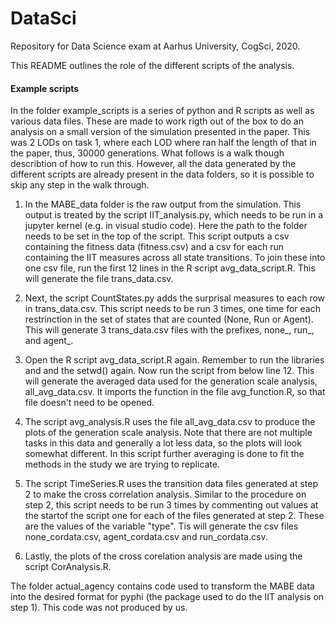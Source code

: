 # DataSci
Repository for Data Science exam at Aarhus University, CogSci, 2020.

This README outlines the role of the different scripts of the analysis.

#### Example scripts ####
In the folder example_scripts is a series of python and R scripts as well as various data files. These are made to work rigth out of the box to do an analysis on a small version of the simulation presented in the paper. This was 2 LODs on task 1, where each LOD where ran half the length of that in the paper, thus, 30000 generations. What follows is a walk though describtion of how to run this. However, all the data generated by the different scripts are already present in the data folders, so it is possible to skip any step in the walk through.

1. In the MABE_data folder is the raw output from the simulation. This output is treated by the script IIT_analysis.py, which needs to be run in a jupyter kernel (e.g. in visual studio code). Here the path to the folder needs to be set in the top of the script. This script outputs a csv containing the fitness data (fitness.csv) and a csv for each run containing the IIT measures across all state transitions. To join these into one csv file, run the first 12 lines in the R script avg_data_script.R. This will generate the file trans_data.csv.

2. Next, the script CountStates.py adds the surprisal measures to each row in trans_data.csv. This script needs to be run 3 times, one time for each restrinction in the set of states that are counted (None, Run or Agent). This will generate 3 trans_data.csv files with the prefixes, none_, run_, and agent_. 

3. Open the R script avg_data_script.R again. Remember to run the libraries and and the setwd() again. Now run the script from below line 12. This will generate the averaged data used for the generation scale analysis, all_avg_data.csv. It imports the function in the file avg_function.R, so that file doesn't need to be opened.

4. The script avg_analysis.R uses the file all_avg_data.csv to produce the plots of the generation scale analysis. Note that there are not multiple tasks in this data and generally a lot less data, so the plots will look somewhat different. In this script further averaging is done to fit the methods in the study we are trying to replicate.

5. The script TimeSeries.R uses the transition data files generated at step 2 to make the cross correlation analysis. Similar to the procedure on step 2, this script needs to be run 3 times by commenting out values at the startof the script one for each of the files generated at step 2. These are the values of the variable "type". Tis will generate the csv files none_cordata.csv, agent_cordata.csv and run_cordata.csv. 

6. Lastly, the plots of the cross corelation analysis are made using the script CorAnalysis.R.

The folder actual_agency contains code used to transform the MABE data into the desired format for pyphi (the package used to do the IIT analysis on step 1). This code was not produced by us. 




